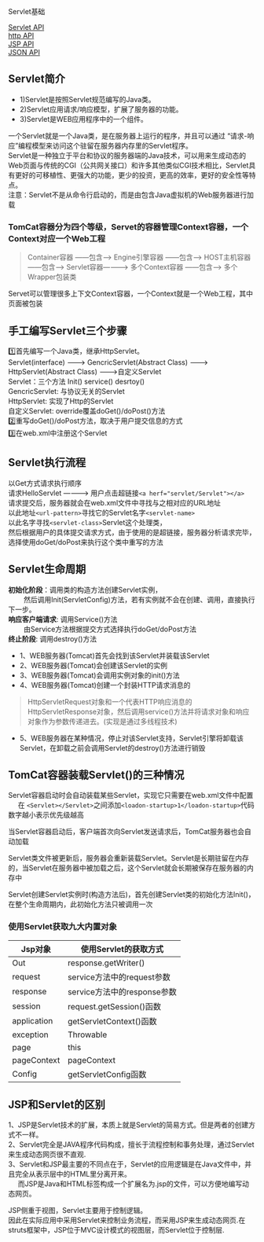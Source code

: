 ﻿Servlet基础

[Servlet API]( https://javaee.github.io/javaee-spec/javadocs/javax/servlet/package-summary.html)  
[http API]( https://javaee.github.io/javaee-spec/javadocs/javax/servlet/http/package-summary.html)  
[JSP API]( https://javaee.github.io/javaee-spec/javadocs/javax/servlet/jsp/package-summary.html)  
[JSON API]( https://javaee.github.io/javaee-spec/javadocs/javax/json/package-summary.html )   

## Servlet简介  

* 1)Servlet是按照Servlet规范编写的Java类。
* 2)Servlet应用请求/响应模型，扩展了服务器的功能。
* 3)Servlet是WEB应用程序中的一个组件。

一个Servlet就是一个Java类，是在服务器上运行的程序，并且可以通过 “请求-响应”编程模型来访问这个驻留在服务器内存里的Servlet程序。  
Servlet是一种独立于平台和协议的服务器端的Java技术，可以用来生成动态的Web页面与传统的CGI（公共网关接口）和许多其他类似CGI技术相比，Servlet具有更好的可移植性、更强大的功能，更少的投资，更高的效率，更好的安全性等特点。  
注意：Servlet不是从命令行启动的，而是由包含Java虚拟机的Web服务器进行加载  


### TomCat容器分为四个等级，Servet的容器管理Context容器，一个Context对应一个Web工程  

>Container容器 ——包含——> Engine引擎容器 ——包含——> HOST主机容器 ——包含——> Servlet容器————> 多个Context容器 ——包含——> 多个Wrapper包装类

Servet可以管理很多上下文Context容器，一个Context就是一个Web工程，其中页面被包装

## 手工编写Servlet三个步骤
    
1️⃣首先编写一个Java类，继承HttpServlet。  
    Servlet(interface) ---> GencricServlet(Abstract Class) ---> HttpServlet(Abstract Class) --->自定义Servlet  
    Servlet：三个方法 Init() service() desrtoy()  
    GencricServlet: 与协议无关的Servlet  
    HttpServlet: 实现了Http的Servlet  
    自定义Servlet: override覆盖doGet()/doPost()方法   
2️⃣重写doGet()/doPost方法，取决于用户提交信息的方式  
3️⃣在web.xml中注册这个Servlet  


## Servlet执行流程  
以Get方式请求执行顺序  
    请求HelloServlet ————> 用户点击超链接`<a herf="servlet/Servlet"></a>`  
    请求提交后，服务器就会在web.xml文件中寻找与之相对应的URL地址  
    以此地址`<url-pattern>`寻找它的Servlet名字`<servlet-name>`   
    以此名字寻找`<servlet-class>`Servlet这个处理类，  
    然后根据用户的具体提交请求方式，由于使用的是超链接，服务器分析请求完毕，选择使用doGet/doPost来执行这个类中重写的方法

## Servlet生命周期
**初始化阶段**：调用类的构造方法创建Servlet实例，  
&nbsp;&nbsp;&nbsp;&nbsp;&nbsp;&nbsp;&nbsp;&nbsp;然后调用Init(ServletConfig)方法，若有实例就不会在创建、调用，直接执行下一步。  
**响应客户端请求**: 调用Service()方法  
&nbsp;&nbsp;&nbsp;&nbsp;&nbsp;&nbsp;&nbsp;&nbsp;由Service方法根据提交方式选择执行doGet/doPost方法  
**终止阶段**: 调用destroy()方法  
  
* 1、WEB服务器(Tomcat)首先会找到该Servlet并装载该Servlet  
* 2、WEB服务器(Tomcat)会创建该Servlet的实例  
* 3、WEB服务器(Tomcat)会调用实例对象的init()方法  
* 4、WEB服务器(Tomcat)创建一个封装HTTP请求消息的
> HttpServletRequest对象和一个代表HTTP响应消息的HttpServletResponse对象，然后调用service()方法并将请求对象和响应对象作为参数传递进去。(实现是通过多线程技术)
* 5、WEB服务器在某种情况，停止对该Servlet支持，Servlet引擎将卸载该Servlet，在卸载之前会调用Servlet的destroy()方法进行销毁  

## TomCat容器装载Servlet()的三种情况 
Servlet容器启动时会自动装载某些Servlet，实现它只需要在web.xml文件中配置  
&nbsp;&nbsp;&nbsp;&nbsp; 在 `<Servlet></Servlet>`之间添加`<loadon-startup>1</loadon-startup>`代码
   数字越小表示优先级越高

当Servlet容器启动后，客户端首次向Servlet发送请求后，TomCat服务器也会自动加载  

Servlet类文件被更新后，服务器会重新装载Servlet。Servlet是长期驻留在内存的，当Servlet在服务器中被加载之后，这个Servlet就会长期被保存在服务器的内存中  

Servlet创建Servlet实例时(构造方法后)，首先创建Servlet类的初始化方法Init()，在整个生命周期内，此初始化方法只被调用一次  

### 使用Servlet获取九大内置对象  

   | Jsp对象                |      使用Servlet的获取方式 |
   |     ---      |  ---------       |
   | Out                   |       response.getWriter() |
   | request         |         service方法中的request参数 |
   | response        |        service方法中的response参数 |
   |  session        |           request.getSession()函数 |
   |  application    |          getServletContext()函数 |
   | exception      |           Throwable |
   |  page          |       this |
   |  pageContext     |        pageContext |
   |  Config       |         getServletConfig函数 |

## JSP和Servlet的区别
1、JSP是Servlet技术的扩展，本质上就是Servlet的简易方式。但是两者的创建方式不一样。  
2、Servlet完全是JAVA程序代码构成，擅长于流程控制和事务处理，通过Servlet来生成动态网页很不直观.  
3、Servlet和JSP最主要的不同点在于，Servlet的应用逻辑是在Java文件中，并且完全从表示层中的HTML里分离开来。  
&nbsp;&nbsp;&nbsp;&nbsp; 而JSP是Java和HTML标签构成一个扩展名为.jsp的文件，可以方便地编写动态网页。  

JSP侧重于视图，Servlet主要用于控制逻辑。  
因此在实际应用中采用Servlet来控制业务流程，而采用JSP来生成动态网页.在struts框架中，JSP位于MVC设计模式的视图层，而Servlet位于控制层.  


